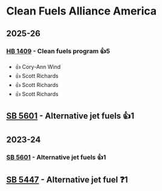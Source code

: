 # Clean Fuels Alliance America
## 2025-26

### [HB 1409](/bill/2025-26/hb/1409/) - Clean fuels program 👍5  
* 👍 Cory-Ann Wind
* 👍 Scott Richards
* 👍 Scott Richards
* 👍 Scott Richards

## [SB 5601](/bill/2025-26/sb/5601/) - Alternative jet fuels 👍1  

## 2023-24

### [SB 5601](/bill/2023-24/sb/5601/) - Alternative jet fuels 👍1  

## [SB 5447](/bill/2023-24/sb/5447/) - Alternative jet fuel   ❓1
